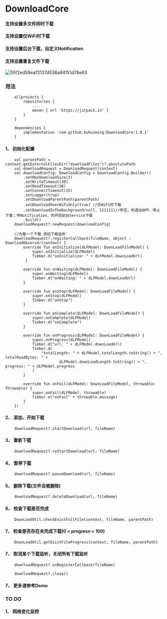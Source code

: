 # DownloadCore

#### 支持设置多文件同时下载
#### 支持设置仅WiFi时下载
#### 支持设置后台下载，自定义Notification
#### 支持设置重复文件下载

![55f2ed59eaf3137d536a84151d78e63](https://user-images.githubusercontent.com/30099293/197972403-47566ee6-6d92-4e5d-a5b6-f099b1197131.jpg)



### 用法

        allprojects {
            repositories {
                ...
                maven { url 'https://jitpack.io' }
            }
        }

        dependencies {
            implementation 'com.github.buhuiming:DownloadCore:1.0.1'
        }

#### 1、 初始化配置
        val parentPath = context.getExternalFilesDir("downloadFiles")?.absolutePath
        val downloadRequest = DownloadRequest(context)
        val downloadConfig: DownloadConfig = DownloadConfig.Builder()
            .setMaxDownloadSize(3)
            .setWriteTimeout(30)
            .setReadTimeout(30)
            .setConnectTimeout(15)
            .setLogger(true)
            .setDownloadParentPath(parentPath)
            .setDownloadOverWiFiOnly(true) //仅WiFi时下载
            .setDownloadInTheBackground(null, 111111)//传空，则退出APP，停止下载；传Notification，则开启前台Service下载
            .build()
        downloadRequest?.newRequest(downloadConfig)

        //为每一个下载 添加下载监听
        downloadRequest?.registerCallback(fileName, object : DownloadObserver(context) {
            override fun onInitialize(dLFModel: DownLoadFileModel) {
                super.onInitialize(dLFModel)
                Timber.d("onInitialize: " + dLFModel.downLoadUrl)
             }

            override fun onWaiting(dLFModel: DownLoadFileModel) {
                super.onWaiting(dLFModel)
                Timber.d("onWaiting: " + dLFModel.downLoadUrl)
            }

            override fun onStop(dLFModel: DownLoadFileModel) {
                super.onStop(dLFModel)
                Timber.d("onStop")
            }

            override fun onComplete(dLFModel: DownLoadFileModel) {
                super.onComplete(dLFModel)
                Timber.d("onComplete")
            }

            override fun onProgress(dLFModel: DownLoadFileModel) {
                super.onProgress(dLFModel)
                Timber.d("url: " + dLFModel.downLoadUrl)
                Timber.d(
                    "totalLength: " + dLFModel.totalLength.toString() + ", totalReadBytes: " +
                            dLFModel.downLoadLength.toString() + ", progress: " + dLFModel.progress
                )
            }

            override fun onFail(dLFModel: DownLoadFileModel, throwable: Throwable) {
                super.onFail(dLFModel, throwable)
                Timber.e("onFail" + throwable.message)
            }
        })
#### 2、 添加、开始下载
        downloadRequest?.startDownload(url, fileName)
         
#### 3、 重新下载
        downloadRequest?.reStartDownload(url, fileName)
         
#### 4、 暂停下载
        downloadRequest?.pauseDownload(url, fileName)
         
#### 5、 删除下载(文件会被删除)
        downloadRequest?.deleteDownload(url, fileName)

#### 6、 检查下载是否完成
        DownLoadUtil.checkExistFullFile(context, fileName, parentPath)

#### 7、 检查是否存在未完成下载(0 < progress < 100)
        DownLoadUtil.getExistFileProgress(context, fileName, parentPath)

#### 7、 取消某个下载监听，关闭所有下载监听
        downloadRequest?.unRegisterCallback(fileName)

        downloadRequest?.close()

#### 7、 更多请参考Demo

### TO DO

#### 1、 网络变化监控

